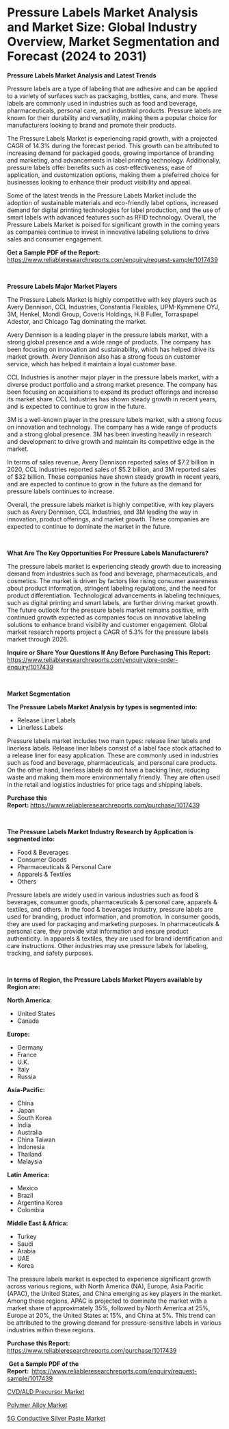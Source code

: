<p><h1>Pressure Labels Market Analysis and Market Size: Global Industry Overview, Market Segmentation and Forecast (2024 to 2031)</h1></p><p><strong>Pressure Labels Market Analysis and Latest Trends</strong></p>
<p><p>Pressure labels are a type of labeling that are adhesive and can be applied to a variety of surfaces such as packaging, bottles, cans, and more. These labels are commonly used in industries such as food and beverage, pharmaceuticals, personal care, and industrial products. Pressure labels are known for their durability and versatility, making them a popular choice for manufacturers looking to brand and promote their products.</p><p>The Pressure Labels Market is experiencing rapid growth, with a projected CAGR of 14.3% during the forecast period. This growth can be attributed to increasing demand for packaged goods, growing importance of branding and marketing, and advancements in label printing technology. Additionally, pressure labels offer benefits such as cost-effectiveness, ease of application, and customization options, making them a preferred choice for businesses looking to enhance their product visibility and appeal.</p><p>Some of the latest trends in the Pressure Labels Market include the adoption of sustainable materials and eco-friendly label options, increased demand for digital printing technologies for label production, and the use of smart labels with advanced features such as RFID technology. Overall, the Pressure Labels Market is poised for significant growth in the coming years as companies continue to invest in innovative labeling solutions to drive sales and consumer engagement.</p></p>
<p><strong>Get a Sample PDF of the Report:&nbsp;</strong> <a href="https://www.reliableresearchreports.com/enquiry/request-sample/1017439">https://www.reliableresearchreports.com/enquiry/request-sample/1017439</a></p>
<p>&nbsp;</p>
<p><strong>Pressure Labels Major Market Players</strong></p>
<p><p>The Pressure Labels Market is highly competitive with key players such as Avery Dennison, CCL Industries, Constantia Flexibles, UPM-Kymmene OYJ, 3M, Henkel, Mondi Group, Coveris Holdings, H.B Fuller, Torraspapel Adestor, and Chicago Tag dominating the market.</p><p>Avery Dennison is a leading player in the pressure labels market, with a strong global presence and a wide range of products. The company has been focusing on innovation and sustainability, which has helped drive its market growth. Avery Dennison also has a strong focus on customer service, which has helped it maintain a loyal customer base.</p><p>CCL Industries is another major player in the pressure labels market, with a diverse product portfolio and a strong market presence. The company has been focusing on acquisitions to expand its product offerings and increase its market share. CCL Industries has shown steady growth in recent years, and is expected to continue to grow in the future.</p><p>3M is a well-known player in the pressure labels market, with a strong focus on innovation and technology. The company has a wide range of products and a strong global presence. 3M has been investing heavily in research and development to drive growth and maintain its competitive edge in the market.</p><p>In terms of sales revenue, Avery Dennison reported sales of $7.2 billion in 2020, CCL Industries reported sales of $5.2 billion, and 3M reported sales of $32 billion. These companies have shown steady growth in recent years, and are expected to continue to grow in the future as the demand for pressure labels continues to increase.</p><p>Overall, the pressure labels market is highly competitive, with key players such as Avery Dennison, CCL Industries, and 3M leading the way in innovation, product offerings, and market growth. These companies are expected to continue to dominate the market in the future.</p></p>
<p>&nbsp;</p>
<p><strong>What Are The Key Opportunities For Pressure Labels Manufacturers?</strong></p>
<p><p>The pressure labels market is experiencing steady growth due to increasing demand from industries such as food and beverage, pharmaceuticals, and cosmetics. The market is driven by factors like rising consumer awareness about product information, stringent labeling regulations, and the need for product differentiation. Technological advancements in labeling techniques, such as digital printing and smart labels, are further driving market growth. The future outlook for the pressure labels market remains positive, with continued growth expected as companies focus on innovative labeling solutions to enhance brand visibility and customer engagement. Global market research reports project a CAGR of 5.3% for the pressure labels market through 2026.</p></p>
<p><strong>Inquire or Share Your Questions If Any Before Purchasing This Report:</strong> <a href="https://www.reliableresearchreports.com/enquiry/pre-order-enquiry/1017439">https://www.reliableresearchreports.com/enquiry/pre-order-enquiry/1017439</a></p>
<p>&nbsp;</p>
<p><strong>Market Segmentation</strong></p>
<p><strong>The Pressure Labels Market Analysis by types is segmented into:</strong></p>
<p><ul><li>Release Liner Labels</li><li>Linerless Labels</li></ul></p>
<p><p>Pressure labels market includes two main types: release liner labels and linerless labels. Release liner labels consist of a label face stock attached to a release liner for easy application. These are commonly used in industries such as food and beverage, pharmaceuticals, and personal care products. On the other hand, linerless labels do not have a backing liner, reducing waste and making them more environmentally friendly. They are often used in the retail and logistics industries for price tags and shipping labels.</p></p>
<p><strong>Purchase this Report:&nbsp;</strong><a href="https://www.reliableresearchreports.com/purchase/1017439">https://www.reliableresearchreports.com/purchase/1017439</a></p>
<p>&nbsp;</p>
<p><strong>The Pressure Labels Market Industry Research by Application is segmented into:</strong></p>
<p><ul><li>Food & Beverages</li><li>Consumer Goods</li><li>Pharmaceuticals & Personal Care</li><li>Apparels & Textiles</li><li>Others</li></ul></p>
<p><p>Pressure labels are widely used in various industries such as food & beverages, consumer goods, pharmaceuticals & personal care, apparels & textiles, and others. In the food & beverages industry, pressure labels are used for branding, product information, and promotion. In consumer goods, they are used for packaging and marketing purposes. In pharmaceuticals & personal care, they provide vital information and ensure product authenticity. In apparels & textiles, they are used for brand identification and care instructions. Other industries may use pressure labels for labeling, tracking, and safety purposes.</p></p>
<p>&nbsp;</p>
<p><strong>In terms of Region, the Pressure Labels Market Players available by Region are:</strong></p>
<p>
    <p> <strong> North America: </strong>
        <ul>
            <li>United States</li>
            <li>Canada</li>
        </ul>
        </p> 
    <p> <strong> Europe: </strong>
        <ul>
            <li>Germany</li>
            <li>France</li>
            <li>U.K.</li>
            <li>Italy</li>
            <li>Russia</li>
        </ul>
        </p> 
    <p> <strong> Asia-Pacific: </strong>
        <ul>
            <li>China</li>
            <li>Japan</li>
            <li>South Korea</li>
            <li>India</li>
            <li>Australia</li>
            <li>China Taiwan</li>
            <li>Indonesia</li>
            <li>Thailand</li>
            <li>Malaysia</li>
        </ul>
        </p> 
    <p> <strong> Latin America: </strong>
        <ul>
            <li>Mexico</li>
            <li>Brazil</li>
            <li>Argentina Korea</li>
            <li>Colombia</li>
        </ul>
        </p> 
    <p> <strong> Middle East & Africa: </strong>
        <ul>
            <li>Turkey</li>
            <li>Saudi</li>
            <li>Arabia</li>
            <li>UAE</li>
            <li>Korea</li>
        </ul>
    </p>
    </p>
<p><p>The pressure labels market is expected to experience significant growth across various regions, with North America (NA), Europe, Asia Pacific (APAC), the United States, and China emerging as key players in the market. Among these regions, APAC is projected to dominate the market with a market share of approximately 35%, followed by North America at 25%, Europe at 20%, the United States at 15%, and China at 5%. This trend can be attributed to the growing demand for pressure-sensitive labels in various industries within these regions.</p></p>
<p><strong>Purchase this Report: </strong><a href="https://www.reliableresearchreports.com/purchase/1017439">https://www.reliableresearchreports.com/purchase/1017439</a></p>
<p>&nbsp;<strong>Get a Sample PDF of the Report:&nbsp;&nbsp;</strong><a href="https://www.reliableresearchreports.com/enquiry/request-sample/1017439">https://www.reliableresearchreports.com/enquiry/request-sample/1017439</a></p>
<p><strong></strong></p>
<p><p><a href="https://view.publitas.com/reportprime-1/cvd-ald-precursor-market-size-global-industry-overview-market-segmentation-and-forecast-2023-to-2030/">CVD/ALD Precursor Market</a></p><p><a href="https://view.publitas.com/reportprime-1/polymer-alloy-market-offer-valuable-insights-into-market-size-market-share-market-trends-and-projections-spanning-from-2023-to-2030/">Polymer Alloy Market</a></p><p><a href="https://view.publitas.com/reportprime-1/5g-conductive-silver-paste-market-size-growth-outlook-from-2023-to-2030-projecting-at-markets-trends-analysis-by-application-regional-outlook-and-revenue/">5G Conductive Silver Paste Market</a></p></p>
